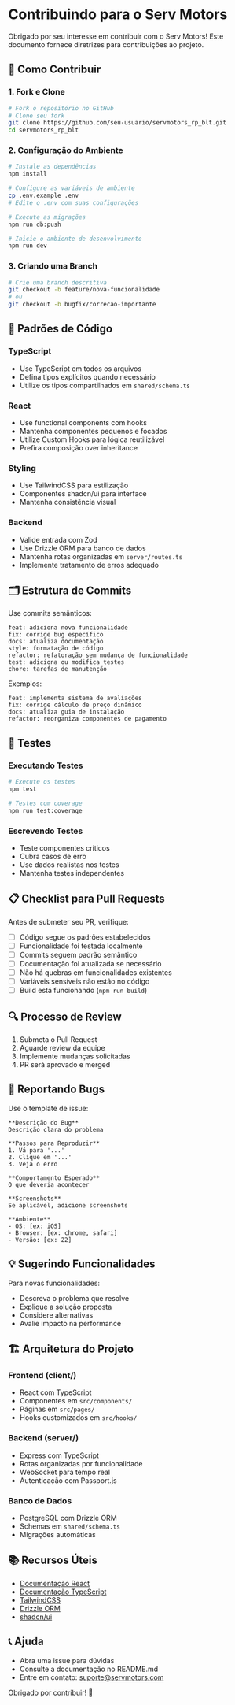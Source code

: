 # Contribuindo para o Serv Motors

Obrigado por seu interesse em contribuir com o Serv Motors! Este documento fornece diretrizes para contribuições ao projeto.

## 🚀 Como Contribuir

### 1. Fork e Clone
```bash
# Fork o repositório no GitHub
# Clone seu fork
git clone https://github.com/seu-usuario/servmotors_rp_blt.git
cd servmotors_rp_blt
```

### 2. Configuração do Ambiente
```bash
# Instale as dependências
npm install

# Configure as variáveis de ambiente
cp .env.example .env
# Edite o .env com suas configurações

# Execute as migrações
npm run db:push

# Inicie o ambiente de desenvolvimento
npm run dev
```

### 3. Criando uma Branch
```bash
# Crie uma branch descritiva
git checkout -b feature/nova-funcionalidade
# ou
git checkout -b bugfix/correcao-importante
```

## 📝 Padrões de Código

### TypeScript
- Use TypeScript em todos os arquivos
- Defina tipos explícitos quando necessário
- Utilize os tipos compartilhados em `shared/schema.ts`

### React
- Use functional components com hooks
- Mantenha componentes pequenos e focados
- Utilize Custom Hooks para lógica reutilizável
- Prefira composição over inheritance

### Styling
- Use TailwindCSS para estilização
- Componentes shadcn/ui para interface
- Mantenha consistência visual

### Backend
- Valide entrada com Zod
- Use Drizzle ORM para banco de dados
- Mantenha rotas organizadas em `server/routes.ts`
- Implemente tratamento de erros adequado

## 🗂️ Estrutura de Commits

Use commits semânticos:
```
feat: adiciona nova funcionalidade
fix: corrige bug específico
docs: atualiza documentação
style: formatação de código
refactor: refatoração sem mudança de funcionalidade
test: adiciona ou modifica testes
chore: tarefas de manutenção
```

Exemplos:
```
feat: implementa sistema de avaliações
fix: corrige cálculo de preço dinâmico
docs: atualiza guia de instalação
refactor: reorganiza componentes de pagamento
```

## 🧪 Testes

### Executando Testes
```bash
# Execute os testes
npm test

# Testes com coverage
npm run test:coverage
```

### Escrevendo Testes
- Teste componentes críticos
- Cubra casos de erro
- Use dados realistas nos testes
- Mantenha testes independentes

## 📋 Checklist para Pull Requests

Antes de submeter seu PR, verifique:

- [ ] Código segue os padrões estabelecidos
- [ ] Funcionalidade foi testada localmente
- [ ] Commits seguem padrão semântico
- [ ] Documentação foi atualizada se necessário
- [ ] Não há quebras em funcionalidades existentes
- [ ] Variáveis sensíveis não estão no código
- [ ] Build está funcionando (`npm run build`)

## 🔍 Processo de Review

1. Submeta o Pull Request
2. Aguarde review da equipe
3. Implemente mudanças solicitadas
4. PR será aprovado e merged

## 🐛 Reportando Bugs

Use o template de issue:
```
**Descrição do Bug**
Descrição clara do problema

**Passos para Reproduzir**
1. Vá para '...'
2. Clique em '...'
3. Veja o erro

**Comportamento Esperado**
O que deveria acontecer

**Screenshots**
Se aplicável, adicione screenshots

**Ambiente**
- OS: [ex: iOS]
- Browser: [ex: chrome, safari]
- Versão: [ex: 22]
```

## 💡 Sugerindo Funcionalidades

Para novas funcionalidades:
- Descreva o problema que resolve
- Explique a solução proposta
- Considere alternativas
- Avalie impacto na performance

## 🏗️ Arquitetura do Projeto

### Frontend (client/)
- React com TypeScript
- Componentes em `src/components/`
- Páginas em `src/pages/`
- Hooks customizados em `src/hooks/`

### Backend (server/)
- Express com TypeScript
- Rotas organizadas por funcionalidade
- WebSocket para tempo real
- Autenticação com Passport.js

### Banco de Dados
- PostgreSQL com Drizzle ORM
- Schemas em `shared/schema.ts`
- Migrações automáticas

## 📚 Recursos Úteis

- [Documentação React](https://react.dev/)
- [Documentação TypeScript](https://www.typescriptlang.org/)
- [TailwindCSS](https://tailwindcss.com/)
- [Drizzle ORM](https://orm.drizzle.team/)
- [shadcn/ui](https://ui.shadcn.com/)

## 📞 Ajuda

- Abra uma issue para dúvidas
- Consulte a documentação no README.md
- Entre em contato: suporte@servmotors.com

Obrigado por contribuir! 🚀